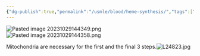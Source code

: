 ```yaml
---
{"dg-publish":true,"permalink":"/usmle/blood/heme-synthesis/","tags":["t1"]}
---
```


![Pasted image 20231029144349.png](/img/user/appendix/Pasted%20image%2020231029144349.png)![Pasted image 20231029144358.png](/img/user/appendix/Pasted%20image%2020231029144358.png)

Mitochondria are necessary for the first and the final 3 steps.![L24823.jpg](/img/user/appendix/L24823.jpg)

